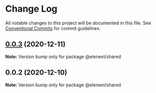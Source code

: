 # Change Log

All notable changes to this project will be documented in this file.
See [Conventional Commits](https://conventionalcommits.org) for commit guidelines.

## [0.0.3](https://github.com/JasKang/elenext/compare/@elenext/shared@0.0.2...@elenext/shared@0.0.3) (2020-12-11)

**Note:** Version bump only for package @elenext/shared





## 0.0.2 (2020-12-10)

**Note:** Version bump only for package @elenext/shared
